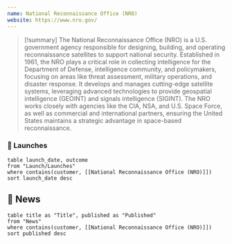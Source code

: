 ```yaml
---
name: National Reconnaissance Office (NRO)
website: https://www.nro.gov/
---
```


>[!summary]
>The National Reconnaissance Office (NRO) is a U.S. government agency responsible for designing, building, and operating reconnaissance satellites to support national security. Established in 1961, the NRO plays a critical role in collecting intelligence for the Department of Defense, intelligence community, and policymakers, focusing on areas like threat assessment, military operations, and disaster response. It develops and manages cutting-edge satellite systems, leveraging advanced technologies to provide geospatial intelligence (GEOINT) and signals intelligence (SIGINT). The NRO works closely with agencies like the CIA, NSA, and U.S. Space Force, as well as commercial and international partners, ensuring the United States maintains a strategic advantage in space-based reconnaissance.
### 🚀 Launches

```dataview
table launch_date, outcome
from "Launch/Launches"
where contains(customer, [[National Reconnaissance Office (NRO)]])
sort launch_date desc
```

## 📰 News
```dataview
table title as "Title", published as "Published"
from "News"
where contains(customer, [[National Reconnaissance Office (NRO)]])
sort published desc
```
